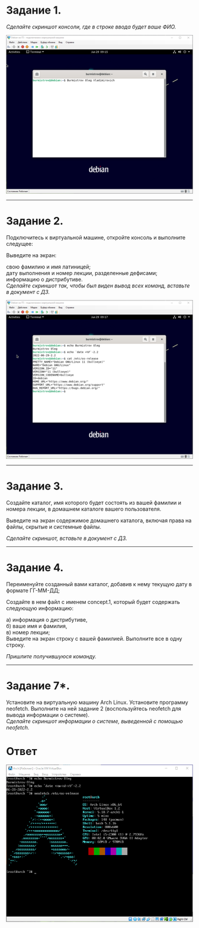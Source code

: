 # Задание 1.
*Сделайте скриншот консоли, где в строке ввода будет ваше ФИО.*

![ScreenShot](https://github.com/pendolf1984/netology/blob/main/lesson2.2/1.png)


---

# Задание 2.
Подключитесь к виртуальной машине, откройте консоль и выполните следущее:  

Выведите на экран:  

свою фамилию и имя латиницей;  
дату выполнения и номер лекции, разделенные дефисами;  
информацию о дистрибутиве.  
*Сделайте скриншот так, чтобы был виден вывод всех команд, вставьте в документ с ДЗ.*

![ScreenShot](https://github.com/pendolf1984/netology/blob/main/lesson2.2/2.png)


---


# Задание 3.
Создайте каталог, имя которого будет состоять из вашей фамилии и номера лекции, в домашнем каталоге вашего пользователя.  

Выведите на экран содержимое домашнего каталога, включая права на файлы, скрытые и системные файлы.  

*Сделайте скриншот, вставьте в документ с ДЗ.*

---

# Задание 4.
Переименуйте созданный вами каталог, добавив к нему текущую дату в формате ГГ-ММ-ДД;  

Создайте в нем файл с именем concept.1, который будет содержать следующую информацию:  

а) информация о дистрибутиве,  
б) ваше имя и фамилия,  
в) номер лекции;  
Выведите на экран строку с вашей фамилией. Выполните все в одну строку.  

*Пришлите получившуюся команду.*  

---

# Задание 7*.
Установите на виртуальную машину Arch Linux. Установите программу neofetch. Выполните на ней задание 2 (воспользуйтесь neofetch для вывода информации о системе).  
*Сделайте скриншот информации о системе, выведенной с помощью neofetch.*

# Ответ
![ScreenShot](https://github.com/pendolf1984/netology/blob/main/lesson2.2/Arch.PNG)
